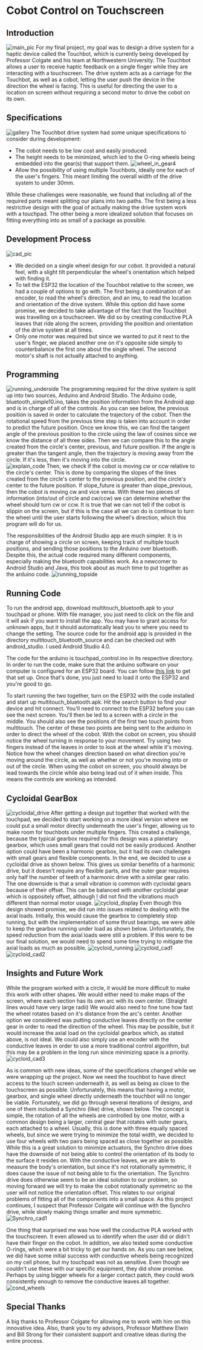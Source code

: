 # Cobot Control on Touchscreen

## Introduction
![main_pic](/images/main_pic2.jpg)
For my final project, my goal was to design a drive system for a haptic device called the Touchbot, which is currently being developed by Professor Colgate and his
team at Northwestern University.  The Touchbot allows a user to receive haptic feedback on a single finger
while they are interacting with a touchscreen.  The drive system acts as a carriage for the Touchbot, as well as a cobot, letting the user push
the device in the direction the wheel is facing.  This is useful for directing the user to a location on screen without requiring a second motor to drive the cobot on its own.

## Specifications
![gallery](/images/gallery.png)
The Touchbot drive system had some unique specifications to consider during development:
- The cobot needs to be low cost and easily produced.  
- The height needs to be minimized, which led to the O-ring wheels being embedded into the gear(s) that support them. 
![wheel_in_gear](/images/wheel_in_gear.png)4
- Allow the possibility of using multiple Touchbots, ideally one for each of the user's fingers.  This meant limiting the overall width of the drive system to under 30mm.  

While these challenges were reasonable, we found that including all of the required parts meant splitting our plans into two paths.  The first being a less restrictive design with the goal of actually making the drive system work with a touchpad.  The other being a more idealized solution that focuses on fitting everything into as small of a package as possible.


## Development Process
![cad_pic](/images/2_motor_cad.png)
- We decided on a single wheel design for our cobot. It provided a natural feel, with a slight tilt perpendicular the wheel's orientation which helped with finding it.  
- To tell the ESP32 the location of the Touchbot relative to the screen, we had a couple of options to go with.  The first being a combination of an encoder, to read the wheel's direction, and an imu, to read the location and orientation of the drive system.  While this option did have some promise, we decided to take advantage of the fact that the Touchbot was travelling on a touchscreen.  We did so by creating conductive PLA leaves that ride along the screen, providing the position and orientation of the drive system at all times.
- Only one motor was required but since we wanted to put it next to the user's finger, we placed another one on it's opposite side simply to counterbalance the first one about the single wheel.  The second motor's shaft is not actually attached to anything.

## Programming
![running_underside](/images/running_underside.gif)
The programming required for the drive system is split up into two sources, Arduino and Android Studio.  The Arduino code, bluetooth_simple10.ino, takes the position information from the Android app and is in charge of all of the controls.  As you can see below, the previous position is saved in order to calculate the trajectory of the cobot.  Then the rotational speed from the previous time step is taken into account in order to predict the future position.  Once we know this, we can find the tangent angle of the previous position to the circle using the law of cosines since we know the distance of all three sides.  Then we can compare this to the angle created from the circle's center, previous, and future position.  If the angle is greater than the tangent angle, then the trajectory is moving away from the circle.  If it's less, then it's moving into the circle.  
![explain_code](/images/explain_code.jpg)
Then, we check if the cobot is moving cw or ccw relative to the circle's center.  This is done by comparing the slopes of the lines created from the circle's center to the previous position, and the circle's center to the future position.  If slope_future is greater than slope_previous, then the cobot is moving cw and vice versa.  With these two pieces of information (into/out of circle and cw/ccw) we can determine whether the wheel should turn cw or ccw.  It is true that we can not tell if the cobot is slippin on the screen, but if this is the case all we can do is continue to turn the wheel until the user starts following the wheel's direction, which this program will do for us. 

The responsibilities of the Android Studio app are much simpler.  It is in charge of showing a circle on screen, keeping track of multiple touch positions, and sending those positions to the Arduino over bluetooth.  Despite this, the actual code required many different components, especially making the bluetooth capabilities work.  As a newcomer to Android Studio and Java, this took about as much time to put together as the arduino code.
![running_topside](/images/running_topside.gif)

## Running Code
To run the android app, download multitouch_bluetooth.apk to your touchpad or phone.  With file manager, you just need to click on the file and it will ask if you want to install the app.  You may have to grant access for unknown apps, but it should automatically lead you to where you need to change the setting.  The source code for the android app is provided in the directory multitouch_bluetooth_source and can be checked out with android_studio. I used Android Studio 4.0.

The code for the arduino is touchpad_control.ino in its respective directory.  In order to run the code, make sure that the arduino software on your computer is configured for an ESP32 board.  You can follow [this link](https://randomnerdtutorials.com/installing-the-esp32-board-in-arduino-ide-windows-instructions/) to get that set up.  Once that's done, you just need to load it onto the ESP32 and you're good to go.  

To start running the two together, turn on the ESP32 with the code installed and start up multitouch_bluetooth.apk.  Hit the search button to find your device and hit connect.  You'll need to connect to the ESP32 before you can see the next screen.  You'll then be led to a screen with a circle in the middle.  You should also see the positions of the first two touch points from multitouch.  The center of these two points are being sent to the arduino in order to direct the wheel of the cobot.  With the cobot on screen, you should notice the wheel turning in response to your movement.  Try using two fingers instead of the leaves in order to look at the wheel while it's moving.  Notice how the wheel changes direction based on what direction you're moving around the circle, as well as whether or not you're moving into or out of the circle.  When using the cobot on screen, you should always be lead towards the circle while also being lead out of it when inside.  This means the controls are working as intended.  


## Cycloidal GearBox
![cycloidal_drive](/images/cycloidal_drive.gif)
After getting a design put together that worked with the touchpad, we decided to start working on a more ideal version where we could put a small motor directly underneath the user's finger, allowing us to make room for touchbots under multiple fingers. This created a challenge, because the typical gearbox required for this design was a planetary gearbox, which uses small gears that could not be easily produced.  Another option could have been a harmonic gearbox, but it had its own challenges with small gears and flexible components.  In the end, we decided to use a cycloidal drive as shown below.  This gives us similar benefits of a harmonic drive, but it doesn't require any flexible parts, and the outer gear requires only half the number of teeth of a harmonic drive with a similar gear ratio.  The one downside is that a small vibration is common with cycloidal gears because of their offset.  This can be balanced with another cycloidal gear which is oppositely offset, although I did not find the vibrations much different than normal motor usage.
![cycloid_display](/images/cycloid_display.gif)
Even though this design showed promise, we did run into issues related to dealing with the axial loads.  Initially, this would cause the gearbox to completely stop running, but with the implementation of some thrust bearings, we were able to keep the gearbox running under load as shown below.  Unfortunately, the speed reduction from the axial loads were still a problem.  If this were to be our final solution, we would need to spend some time trying to mitigate the axial loads as much as possible.
![cycloid_running](/images/cycloid_running.gif)
![cycloid_cad1](/images/cycloid_cad1.jpg)
![cycloid_cad2](/images/cycloid_cad2.jpg)

## Insights and Future Work
While the program worked with a circle, it would be more difficult to make this work with other shapes.  We would either need to make maps of the screen, where each section has its own arc with its own center.  (Straight lines would have very large radii)  We would also need to fine tune how fast the wheel rotates based on it's distance from the arc's center. Another option we considered was putting conductive leaves directly on the center gear in order to read the direction of the wheel.  This may be possible, but it would increase the axial load on the cycloidal gearbox which, as stated above, is not ideal.  We could also simply use an encoder with the conductive leaves in order to use a more traditional control algorithm, but this may be a problem in the long run since minimizing space is a priority.
![cycloid_cad3](/images/cycloid_cad3.jpg)

As is common with new ideas, some of the specifications changed while we were wrapping up the project.  Now we need the touchbot to have direct access to the touch screen underneath it, as well as being as close to the touchscreen as possible.  Unfortunately, this means that having a motor, gearbox, and single wheel directly underneath the touchbot will no longer be viable.  Fortunately, we did go through several iterations of designs, and one of them included a Synchro (like) drive, shown below.  The concept is simple, the rotation of all the wheels are controlled by one motor, with a common design being a larger, central gear that rotates with outer gears, each attached to a wheel.  Usually, this is done with three equally spaced wheels, but since we were trying to minimize the total width, we decided to use four wheels with two pairs being spaced as close together as possible.  While this is a great solution to minimize actuators, the Synchro drive does have the downside of not being able to control the orientation of its body to the surface it resides on.  With the conductive leaves, we are able to measure the body's orientation, but since it's not rotationally symmetric, it does cause the issue of not being able to fix the orientation.  The Synchro drive does otherwise seem to be an ideal solution to our problem, so moving forward we will try to make the cobot rotationally symmetric so the user will not notice the orientation offset.  This relates to our original problems of fitting all of the components into a small space. As this project continues, I suspect that Professor Colgate will continue with the Synchro drive, while slowly making things smaller and more symmetric.
![Synchro_cad1](/images/synchro_cad1.jpg)

One thing that surprised me was how well the conductive PLA worked with the touchscreen.  It even allowed us to identify when the user did or didn't have their finger on the cobot.  In addition, we also tested some conductive O-rings, which were a bit tricky to get our hands on.  As you can see below, we did have some initial success with conductive wheels being recognized on my cell phone, but my touchpad was not as sensitive.  Even though we couldn't use these with our specific equipment, they did show promise.  Perhaps by using bigger wheels for a larger contact patch, they could work consistently enough to remove the conductive leaves all together.  
![cond_wheels](/images/cond_wheels.gif)

## Special Thanks
A big thanks to Professor Colgate for allowing me to work with him on this innovative idea.  Also, thank you to my advisors, Professor Matthew Elwin and Bill Strong for their consistent support and creative ideas during the entire process.

